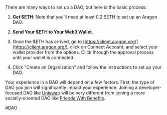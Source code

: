 There are many ways to set up a DAO, but here is the basic process:

1. **Get $ETH**: Note that you’ll need at least 0.2 $ETH to set up an Aragon DAO.

2. **Send Your $ETH to Your Web3 Wallet**.

3. Once the $ETH has arrived, go to [https://client.aragon.org/](https://client.aragon.org/), click on Connect Account, and select your wallet provider from the options. Click through the approval process until your wallet is connected.

4. Click "Create an Organization" and follow the instructions to set up your DAO.

Your experience in a DAO will depend on a few factors. First, the type of DAO you join will significantly impact your experience. Joining a developer-focused DAO like [Uniswap](https://app.uniswap.org/#/vote) will be very different from joining a more socially-oriented DAO like [Friends With Benefits](https://www.fwb.help/).

#DAO 
